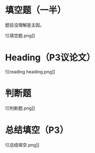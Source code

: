 # 填空题（一半）

题目没理解是主因。

![[填空题.png]]
# Heading（P3议论文）

![[reading heading.png]]

# 判断题

![[判断题.png]]

# 总结填空（P3）

![[总结填空.png]]